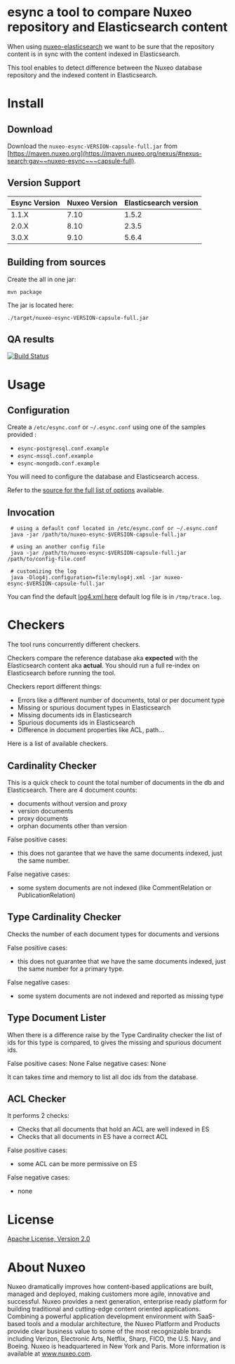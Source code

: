 # esync a tool to compare Nuxeo repository and Elasticsearch content

When using [nuxeo-elasticsearch](http://doc.nuxeo.com/x/iYElAQ) we
want to be sure that the repository content is in sync with the content
indexed in Elasticsearch.

This tool enables to detect difference between the Nuxeo database
repository and the indexed content in Elasticsearch.

# Install

## Download

Download the `nuxeo-esync-VERSION-capsule-full.jar` from [https://maven.nuxeo.org](https://maven.nuxeo.org/nexus/#nexus-search;gav~~nuxeo-esync~~~capsule-full).

## Version Support

| Esync Version | Nuxeo Version | Elasticsearch version|
| --- | --- |--- |
| 1.1.X| 7.10 | 1.5.2|
| 2.0.X| 8.10 | 2.3.5|
| 3.0.X| 9.10 | 5.6.4|

## Building from sources

Create the all in one jar:

    mvn package

The jar is located here:

    ./target/nuxeo-esync-VERSION-capsule-full.jar

## QA results

[![Build Status](https://qa.nuxeo.org/jenkins/buildStatus/icon?job=tools_esync)](https://qa.nuxeo.org/jenkins/job/tools_esync/)

# Usage

## Configuration

Create a `/etc/esync.conf` or `~/.esync.conf` using one of the samples provided :
- `esync-postgresql.conf.example`
- `esync-mssql.conf.example`
- `esync-mongodb.conf.example`

You will need to configure the database and Elasticsearch access.

Refer to the [source for the full list of options](https://github.com/bdelbosc/esync/blob/master/src/main/java/config/ESyncConfig.java)
available.

## Invocation

     # using a default conf located in /etc/esync.conf or ~/.esync.conf
     java -jar /path/to/nuxeo-esync-$VERSION-capsule-full.jar

     # using an another config file
     java -jar /path/to/nuxeo-esync-$VERSION-capsule-full.jar /path/to/config-file.conf

     # customizing the log
     java -Dlog4j.configuration=file:mylog4j.xml -jar nuxeo-esync-$VERSION-capsule-full.jar


You can find the default [log4.xml here](https://github.com/bdelbosc/esync/blob/master/src/main/resources/log4j.xml)
default log file is in `/tmp/trace.log`.


# Checkers

The tool runs concurrently different checkers.

Checkers compare the reference database aka **expected** with the Elasticsearch content aka **actual**.
You should run a full re-index on Elasticsearch before running the tool.

Checkers report different things:

- Errors like a different number of documents, total or per document type
- Missing or spurious document types in Elasticsearch
- Missing documents ids in Elasticsearch
- Spurious documents ids in Elasticsearch
- Difference in document properties like ACL, path...


Here is a list of available checkers.

## Cardinality Checker

This is a quick check to count the total number of documents in the db and Elasticsearch.
There are 4 document counts:
- documents without version and proxy
- version documents
- proxy documents
- orphan documents other than version

False positive cases:
- this does not garantee that we have the same documents indexed, just the same number.

False negative cases:
- some system documents are not indexed (like CommentRelation or PublicationRelation)

## Type Cardinality Checker

Checks the number of each document types for documents and versions

False positive cases:
- this does not guarantee that we have the same documents indexed, just the same number for a primary type.

False negative cases:
- some system documents are not indexed and reported as missing type

## Type Document Lister

When there is a difference raise by the Type Cardinality checker the list of ids for this type
is compared, to gives the missing and spurious document ids.

False positive cases: None
False negative cases: None

It can takes time and memory to list all doc ids from the database.

## ACL Checker

It performs 2 checks:
- Checks that all documents that hold an ACL are well indexed in ES
- Checks that all documents in ES have a correct ACL

False positive cases:
- some ACL can be more permissive on ES

False negative cases:
- none

# License
[Apache License, Version 2.0](http://www.apache.org/licenses/LICENSE-2.0.html)

# About Nuxeo

Nuxeo dramatically improves how content-based applications are built, managed and deployed, making customers more agile, innovative and successful. Nuxeo provides a next generation, enterprise ready platform for building traditional and cutting-edge content oriented applications. Combining a powerful application development environment with SaaS-based tools and a modular architecture, the Nuxeo Platform and Products provide clear business value to some of the most recognizable brands including Verizon, Electronic Arts, Netflix, Sharp, FICO, the U.S. Navy, and Boeing. Nuxeo is headquartered in New York and Paris. More information is available at www.nuxeo.com.
